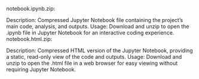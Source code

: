 notebook.ipynb.zip:

Description: Compressed Jupyter Notebook file containing the project’s main code, analysis, and outputs.
Usage: Download and unzip to open the .ipynb file in Jupyter Notebook for an interactive coding experience.
notebook.html.zip:

Description: Compressed HTML version of the Jupyter Notebook, providing a static, read-only view of the code and outputs.
Usage: Download and unzip to open the .html file in a web browser for easy viewing without requiring Jupyter Notebook.

